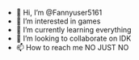 - 👋 Hi, I’m @Fannyuser5161
- 👀 I’m interested in games
- 🌱 I’m currently learning everything
- 💞️ I’m looking to collaborate on IDK
- 📫 How to reach me NO JUST NO

<!---
Fannyuser5161/Fannyuser5161 is a ✨ special ✨ repository because its `README.md` (this file) appears on your GitHub profile.
You can click the Preview link to take a look at your changes.
--->
